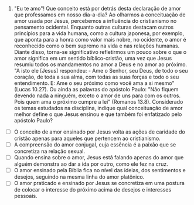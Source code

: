 1. "Eu te amo"! Que conceito está por detrás desta declaração de amor que professamos em nosso dia-a-dia? Ao olharmos a conceituação de amor usada por Jesus, percebemos a influência do cristianismo no pensamento ocidental. Enquanto outras culturas destacam outros princípios para a vida humana, como a cultura japonesa, por exemplo, que aponta para a honra como valor mais nobre, no ocidente, o amor é reconhecido como o bem supremo na vida e nas relações humanas. Diante disso, torna-se significativo refletirmos um pouco sobre o que o amor significa em um sentido bíblico-cristão, uma vez que Jesus resumiu todos os mandamentos no amor a Deus e no amor ao próximo. "A isto ele [Jesus] respondeu: - Ame o Senhor, seu Deus, de todo o seu coração, de toda a sua alma, com todas as suas forças e todo o seu entendimento. E: Ame o seu próximo como você ama a si mesmo" (Lucas 10.27). Ou ainda as palavras do apóstolo Paulo: "Não fiquem devendo nada a ninguém, exceto o amor de uns para com os outros. Pois quem ama o próximo cumpre a lei" (Romanos 13.8). Considerado os temas estudados na disciplina, indique qual conceituação de amor melhor define o que Jesus ensinou e que também foi enfatizado pelo apóstolo Paulo?

- [ ] O conceito de amor ensinado por Jesus volta as ações de caridade do cristão apenas para aqueles que pertencem ao cristianismo.
- [ ] A compreensão do amor conjugal, cuja essência é a paixão que se concretiza na relação sexual.
- [ ] Quando ensina sobre o amor, Jesus está falando apenas do amor que alguém demonstra ao dar a ida por outro, como ele fez na cruz.
- [ ] O amor ensinado pela Bíblia fica no nível das ideias, dos sentimentos e desejos, seguindo na mesma linha do amor platônico.
- [ ] O amor praticado e ensinado por Jesus se concretiza em uma postura de colocar o interesse do próximo acima de desejos e interesses pessoais.

